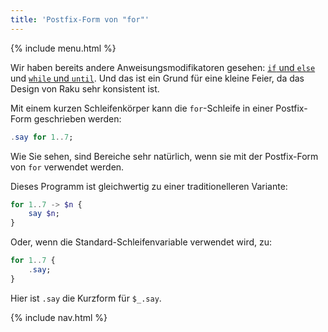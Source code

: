 ```yaml
---
title: 'Postfix-Form von "for"'
---
```


{% include menu.html %}

Wir haben bereits andere Anweisungsmodifikatoren gesehen: [`if` und `else`](/de/essentials/conditional-checks/modifiers) und [`while` und `until`](/de/essentials/loops/modifiers). Und das ist ein Grund für eine kleine Feier, da das Design von Raku sehr konsistent ist.

Mit einem kurzen Schleifenkörper kann die `for`-Schleife in einer Postfix-Form geschrieben werden:

```raku
.say for 1..7;
```

Wie Sie sehen, sind Bereiche sehr natürlich, wenn sie mit der Postfix-Form von `for` verwendet werden.

Dieses Programm ist gleichwertig zu einer traditionelleren Variante:

```raku
for 1..7 -> $n {
    say $n;
}
```

Oder, wenn die Standard-Schleifenvariable verwendet wird, zu:

```raku
for 1..7 {
    .say;
}
```

Hier ist `.say` die Kurzform für `$_.say`.


{% include nav.html %}